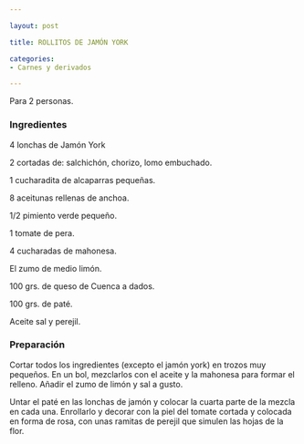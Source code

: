 ```yaml
---

layout: post

title: ROLLITOS DE JAMÓN YORK

categories:
- Carnes y derivados

---
```


Para 2 personas.

<h3>Ingredientes</h3>

4 lonchas de Jamón York

2 cortadas de: salchichón, chorizo, lomo embuchado.

1 cucharadita de alcaparras pequeñas.

8 aceitunas rellenas de anchoa.

1/2 pimiento verde pequeño.

1 tomate de pera.

4 cucharadas de mahonesa.

El zumo de medio limón.

100 grs. de queso de Cuenca a dados.

100 grs. de paté.

Aceite sal y perejil.

<h3>Preparación</h3>

Cortar todos los ingredientes (excepto el jamón york) en trozos muy pequeños. En un bol, mezclarlos con el aceite y la mahonesa para formar el relleno. Añadir el zumo de limón y sal a gusto.

Untar el paté en las lonchas de jamón y colocar la cuarta parte de la mezcla en cada una. Enrollarlo y decorar con la piel del tomate cortada y colocada en forma de rosa, con unas ramitas de perejil que simulen las hojas de la flor.
